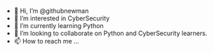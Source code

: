 - 👋 Hi, I’m @githubnewman
- 👀 I’m interested in CyberSecurity
- 🌱 I’m currently learning Python
- 💞️ I’m looking to collaborate on Python and CyberSecurity learners.
- 📫 How to reach me ...

<!---
githubnewman/githubnewman is a ✨ special ✨ repository because its `README.md` (this file) appears on your GitHub profile.
You can click the Preview link to take a look at your changes.
--->
